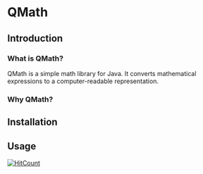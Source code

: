 # QMath

## Introduction

### What is QMath?
QMath is a simple math library for Java.
It converts mathematical expressions to a computer-readable representation.


### Why QMath?


## Installation

## Usage

  [![HitCount](http://hits.dwyl.com/QuantumRange/QMath.svg?style=flat)](http://hits.dwyl.com/QuantumRange/QMath)
